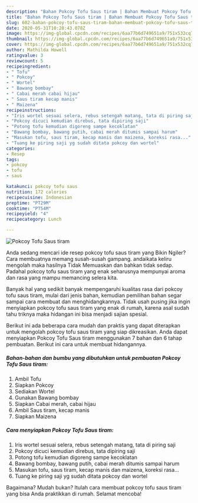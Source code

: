 ```yaml
---
description: "Bahan Pokcoy Tofu Saus tiram | Bahan Membuat Pokcoy Tofu Saus tiram Yang Enak Banget"
title: "Bahan Pokcoy Tofu Saus tiram | Bahan Membuat Pokcoy Tofu Saus tiram Yang Enak Banget"
slug: 602-bahan-pokcoy-tofu-saus-tiram-bahan-membuat-pokcoy-tofu-saus-tiram-yang-enak-banget
date: 2020-05-31T10:28:43.078Z
image: https://img-global.cpcdn.com/recipes/6aa77b6d749651a9/751x532cq70/pokcoy-tofu-saus-tiram-foto-resep-utama.jpg
thumbnail: https://img-global.cpcdn.com/recipes/6aa77b6d749651a9/751x532cq70/pokcoy-tofu-saus-tiram-foto-resep-utama.jpg
cover: https://img-global.cpcdn.com/recipes/6aa77b6d749651a9/751x532cq70/pokcoy-tofu-saus-tiram-foto-resep-utama.jpg
author: Mathilda Howell
ratingvalue: 3
reviewcount: 5
recipeingredient:
- " Tofu"
- " Pokcoy"
- " Wortel"
- " Bawang bombay"
- " Cabai merah cabai hijau"
- " Saus tiram kecap manis"
- " Maizena"
recipeinstructions:
- "Iris wortel sesuai selera, rebus setengah matang, tata di piring saji"
- "Pokcoy dicuci kemudian direbus, tata dipiring saji"
- "Potong tofu kemudian digoreng sampe kecoklatan"
- "Bawang bombay, bawang putih, cabai merah ditumis sampai harum"
- "Masukan tofu, saus tiram, kecap manis dan maizena, koreksi rasa..."
- "Tuang ke piring saji yg sudah ditata pokcoy dan wortel"
categories:
- Resep
tags:
- pokcoy
- tofu
- saus

katakunci: pokcoy tofu saus 
nutrition: 172 calories
recipecuisine: Indonesian
preptime: "PT29M"
cooktime: "PT54M"
recipeyield: "4"
recipecategory: Lunch

---
```



![Pokcoy Tofu Saus tiram](https://img-global.cpcdn.com/recipes/6aa77b6d749651a9/751x532cq70/pokcoy-tofu-saus-tiram-foto-resep-utama.jpg)

Anda sedang mencari ide resep pokcoy tofu saus tiram yang Bikin Ngiler? Cara membuatnya memang susah-susah gampang. andaikata keliru mengolah maka hasilnya Tidak Memuaskan dan bahkan tidak sedap. Padahal pokcoy tofu saus tiram yang enak seharusnya mempunyai aroma dan rasa yang mampu memancing selera kita.



Banyak hal yang sedikit banyak mempengaruhi kualitas rasa dari pokcoy tofu saus tiram, mulai dari jenis bahan, kemudian pemilihan bahan segar sampai cara membuat dan menghidangkannya. Tidak usah pusing jika ingin menyiapkan pokcoy tofu saus tiram yang enak di rumah, karena asal sudah tahu triknya maka hidangan ini bisa menjadi sajian spesial.


Berikut ini ada beberapa cara mudah dan praktis yang dapat diterapkan untuk mengolah pokcoy tofu saus tiram yang siap dikreasikan. Anda dapat menyiapkan Pokcoy Tofu Saus tiram menggunakan 7 bahan dan 6 tahap pembuatan. Berikut ini cara untuk membuat hidangannya.

<!--inarticleads1-->

##### Bahan-bahan dan bumbu yang dibutuhkan untuk pembuatan Pokcoy Tofu Saus tiram:

1. Ambil  Tofu
1. Siapkan  Pokcoy
1. Sediakan  Wortel
1. Gunakan  Bawang bombay
1. Siapkan  Cabai merah, cabai hijau
1. Ambil  Saus tiram, kecap manis
1. Siapkan  Maizena




<!--inarticleads2-->

##### Cara menyiapkan Pokcoy Tofu Saus tiram:

1. Iris wortel sesuai selera, rebus setengah matang, tata di piring saji
1. Pokcoy dicuci kemudian direbus, tata dipiring saji
1. Potong tofu kemudian digoreng sampe kecoklatan
1. Bawang bombay, bawang putih, cabai merah ditumis sampai harum
1. Masukan tofu, saus tiram, kecap manis dan maizena, koreksi rasa...
1. Tuang ke piring saji yg sudah ditata pokcoy dan wortel




Bagaimana? Mudah bukan? Itulah cara membuat pokcoy tofu saus tiram yang bisa Anda praktikkan di rumah. Selamat mencoba!
